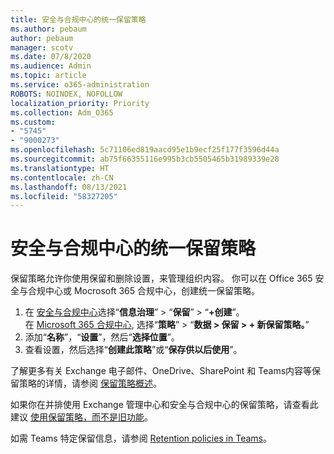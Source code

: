 ```yaml
---
title: 安全与合规中心的统一保留策略
ms.author: pebaum
author: pebaum
manager: scotv
ms.date: 07/8/2020
ms.audience: Admin
ms.topic: article
ms.service: o365-administration
ROBOTS: NOINDEX, NOFOLLOW
localization_priority: Priority
ms.collection: Adm_O365
ms.custom:
- "5745"
- "9000273"
ms.openlocfilehash: 5c71106ed819aacd95e1b9ecf25f177f3596d44a
ms.sourcegitcommit: ab75f66355116e995b3cb5505465b31989339e28
ms.translationtype: HT
ms.contentlocale: zh-CN
ms.lasthandoff: 08/13/2021
ms.locfileid: "58327205"
---
```

# <a name="unified-retention-policies-in-the-security--compliance-center"></a>安全与合规中心的统一保留策略

保留策略允许你使用保留和删除设置，来管理组织内容。 你可以在 Office 365 安全与合规中心或 Mocrosoft 365 合规中心，创建统一保留策略。 

1. 在 [安全与合规中心](https://go.microsoft.com/fwlink/p/?linkid=2077143)选择“**信息治理**” > “**保留**” > “**+创建**”。 <br/>
    在 [Microsoft 365 合规中心](https://go.microsoft.com/fwlink/p/?linkid=2077149), 选择“**策略**” > “**数据 > 保留 > + 新保留策略。**”
2. 添加“**名称**”，“**设置**”，然后“**选择位置**”。
3. 查看设置，然后选择“**创建此策略**”或“**保存供以后使用**”。  
      
了解更多有关 Exchange 电子邮件、OneDrive、SharePoint 和 Teams内容等保留策略的详情，请参阅 [保留策略概述](https://go.microsoft.com/fwlink/?linkid=2127785)。  
    
如果你在并排使用 Exchange 管理中心和安全与合规中心的保留策略，请查看此建议 [使用保留策略，而不是旧功能](https://docs.microsoft.com/microsoft-365/compliance/retention-policies#use-a-retention-policy-instead-of-older-features)。  
    
如需 Teams 特定保留信息，请参阅 [Retention policies in Teams](https://docs.microsoft.com/microsoftteams/retention-policies)。